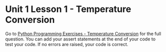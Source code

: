 # Unit 1 Lesson 1 - Temperature Conversion

Go to [Python Programming Exercises - Temperature Conversion](https://inventwithpython.com/PythonProgrammingExercisesGentlyExplained.pdf#page=16) for the full question. You can add your assert statements at the end of your code to test your code. If no errors are raised, your code is correct.